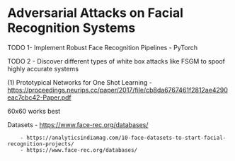 # Adversarial Attacks on Facial Recognition Systems

TODO 1- Implement Robust Face Recognition Pipelines - PyTorch

TODO 2 - Discover different types of white box attacks like FSGM to spoof highly accurate systems


(1) Prototypical Networks for One Shot Learning - https://proceedings.neurips.cc/paper/2017/file/cb8da6767461f2812ae4290eac7cbc42-Paper.pdf

60x60 works best

Datasets - https://www.face-rec.org/databases/

        - https://analyticsindiamag.com/10-face-datasets-to-start-facial-recognition-projects/ 
        - https://www.face-rec.org/databases/

